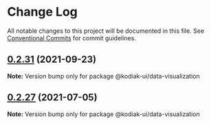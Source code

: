 # Change Log

All notable changes to this project will be documented in this file.
See [Conventional Commits](https://conventionalcommits.org) for commit guidelines.

## [0.2.31](https://github.com/skyverge/kodiak-ui/compare/@kodiak-ui/data-visualization@0.2.30...@kodiak-ui/data-visualization@0.2.31) (2021-09-23)

**Note:** Version bump only for package @kodiak-ui/data-visualization





## [0.2.27](https://github.com/skyverge/kodiak-ui/compare/@kodiak-ui/data-visualization@0.2.26...@kodiak-ui/data-visualization@0.2.27) (2021-07-05)

**Note:** Version bump only for package @kodiak-ui/data-visualization
